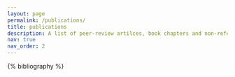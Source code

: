 ```yaml
---
layout: page
permalink: /publications/
title: publications
description: A list of peer-review artilces, book chapters and non-refereed articles.
nav: true
nav_order: 2
---
```


<!-- _pages/publications.md -->
<div class="publications">

{% bibliography %}

</div>
